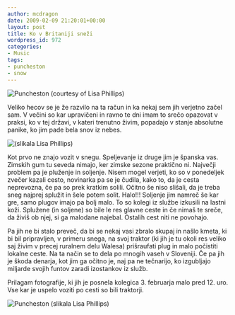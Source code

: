 ```yaml
---
author: mcdragon
date: 2009-02-09 21:20:01+00:00
layout: post
title: Ko v Britaniji sneži
wordpress_id: 972
categories:
- Music
tags:
- puncheston
- snow
---
```


![Puncheston (courtesy of Lisa Phillips)](https://img.mcdowell.si/2009/02/pembs-snow-2.jpg "Puncheston (slikala Lisa Phillips)")

Veliko hecov se je že razvilo na ta račun in ka nekaj sem jih verjetno začel sam. V večini so kar upravičeni in ravno te dni imam to srečo opazovat v praksi, ko v tej državi, v kateri trenutno živim, popadajo v stanje absolutne panike, ko jim pade bela snov iz nebes.

![(slikala Lisa Phillips)](https://img.mcdowell.si/2009/02/pembs-snow-1.jpg "(slikala Lisa Phillips)")

Kot prvo ne znajo vozit v snegu. Speljevanje iz druge jim je španska vas. Zimskih gum tu seveda nimajo, ker zimske sezone praktično ni. Največji problem pa je pluženje in soljenje. Nisem mogel verjeti, ko so v ponedeljek zvečer kazali cesto, novinarka pa se je čudila, kako to, da je cesta neprevozna, če pa so prek kratkim solili. Očitno še niso slišali, da je treba sneg najprej splužit in šele potem solit. Halo!!! Soljenje jim namreč še kar gre, samo plugov imajo pa bolj malo. To so kolegi iz službe izkusili na lastni koži. Splužene (in soljene) so bile le res glavne ceste in če nimaš te sreče, da živiš ob njej, si ga malodane najebal. Ostalih cest niti ne povohajo.

Pa jih ne bi stalo preveč, da bi se nekaj vasi zbralo skupaj in našlo kmeta, ki bi bil pripravljen, v primeru snega, na svoj traktor (ki jih je tu okoli res veliko saj živim v precej ruralnem delu Walesa) prišraufati plug in malo počistiti lokalne ceste. Na ta način se to dela po mnogih vaseh v Sloveniji. Če pa jih je škoda denarja, kot jim ga očitno je, naj pa ne tečnarijo, ko izgubljajo miljarde svojih funtov zaradi izostankov iz služb.

Prilagam fotografije, ki jih je posnela kolegica 3. februarja malo pred 12. uro. Vse kar je uspelo voziti po cesti so bili traktorji.

![Puncheston (slikala Lisa Phillips)](https://img.mcdowell.si/2009/02/pembs-snow-3.jpg "Puncheston (slikala Lisa Phillips)")
